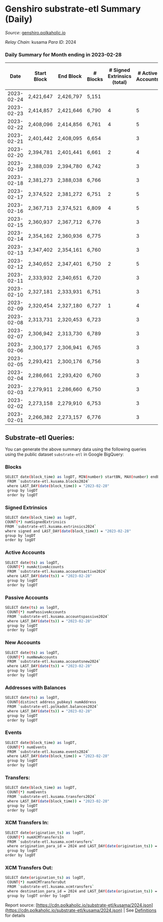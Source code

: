 # Genshiro substrate-etl Summary (Daily)

_Source_: [genshiro.polkaholic.io](https://genshiro.polkaholic.io)

*Relay Chain*: kusama
*Para ID*: 2024



### Daily Summary for Month ending in 2023-02-28


| Date | Start Block | End Block | # Blocks | # Signed Extrinsics (total) | # Active Accounts | # Passive | # New | # Addresses with Balances | # Events | # Transfers | # XCM Transfers In | # XCM Transfers Out | Issues | 
| ---- | ----------- | --------- | -------- | --------------------------- | ----------------- | --------- | ----- | ------------------------- | -------- | ----------- | ------------------ | ------------------- | ------ |
| 2023-02-24 | 2,421,647 | 2,426,797 | 5,151 |  |  |  |  |  | 10,322 |   |   |   |  |
| 2023-02-23 | 2,414,857 | 2,421,646 | 6,790 | 4 | 5 |  | 1 | 28 | 13,600 |   |   |   |  |
| 2023-02-22 | 2,408,096 | 2,414,856 | 6,761 | 4 | 5 |  |  | 27 | 13,551 |   |   |   |  |
| 2023-02-21 | 2,401,442 | 2,408,095 | 6,654 |  | 3 |  |  | 27 | 13,325 |   | 1 ($45.75) |   |  |
| 2023-02-20 | 2,394,781 | 2,401,441 | 6,661 | 2 | 4 |  | 1 | 27 | 13,338 |   |   |   |  |
| 2023-02-19 | 2,388,039 | 2,394,780 | 6,742 |  | 3 |  |  | 26 | 13,495 |   |   |   |  |
| 2023-02-18 | 2,381,273 | 2,388,038 | 6,766 |  | 3 |  |  | 26 | 13,544 |   |   |   |  |
| 2023-02-17 | 2,374,522 | 2,381,272 | 6,751 | 2 | 5 |  |  | 26 | 13,522 |   |   |   |  |
| 2023-02-16 | 2,367,713 | 2,374,521 | 6,809 | 4 | 5 |  |  | 26 | 13,653 |   | 1 ($433.96) |   |  |
| 2023-02-15 | 2,360,937 | 2,367,712 | 6,776 |  | 3 |  |  | 26 | 13,564 |   |   |   |  |
| 2023-02-14 | 2,354,162 | 2,360,936 | 6,775 |  | 3 |  |  | 26 | 13,561 |   |   |   |  |
| 2023-02-13 | 2,347,402 | 2,354,161 | 6,760 |  | 3 |  |  | 26 | 13,531 |   |   |   |  |
| 2023-02-12 | 2,340,652 | 2,347,401 | 6,750 | 2 | 5 |  |  | 26 | 13,526 |   | 1  |   |  |
| 2023-02-11 | 2,333,932 | 2,340,651 | 6,720 |  | 3 |  |  | 26 | 13,452 |   |   |   |  |
| 2023-02-10 | 2,327,181 | 2,333,931 | 6,751 |  | 3 |  |  | 26 | 13,519 |   | 1  |   |  |
| 2023-02-09 | 2,320,454 | 2,327,180 | 6,727 | 1 | 4 |  | 1 | 26 | 13,474 |   | 1  |   |  |
| 2023-02-08 | 2,313,731 | 2,320,453 | 6,723 |  | 3 |  |  | 25 | 13,457 |   |   |   |  |
| 2023-02-07 | 2,306,942 | 2,313,730 | 6,789 |  | 3 |  |  | 25 | 13,590 |   |   |   |  |
| 2023-02-06 | 2,300,177 | 2,306,941 | 6,765 |  | 3 |  |  | 25 | 13,541 |   |   |   |  |
| 2023-02-05 | 2,293,421 | 2,300,176 | 6,756 |  | 3 |  |  | 25 | 13,535 |   | 2  |   |  |
| 2023-02-04 | 2,286,661 | 2,293,420 | 6,760 |  | 3 |  |  | 25 | 13,531 |   |   |   |  |
| 2023-02-03 | 2,279,911 | 2,286,660 | 6,750 |  | 3 |  |  | 25 | 13,512 |   |   |   |  |
| 2023-02-02 | 2,273,158 | 2,279,910 | 6,753 |  | 3 |  |  | 25 | 13,517 |   |   |   |  |
| 2023-02-01 | 2,266,382 | 2,273,157 | 6,776 |  | 3 |  |  | 25 | 13,563 |   |   |   |  |

## Substrate-etl Queries:
You can generate the above summary data using the following queries using the public dataset `substrate-etl` in Google BigQuery:

### Blocks
```bash
SELECT date(block_time) as logDT, MIN(number) startBN, MAX(number) endBN, COUNT(*) numBlocks 
 FROM `substrate-etl.kusama.blocks2024`  
 where LAST_DAY(date(block_time)) = "2023-02-28" 
 group by logDT 
 order by logDT
```

### Signed Extrinsics
```bash
SELECT date(block_time) as logDT, 
COUNT(*) numSignedExtrinsics 
FROM `substrate-etl.kusama.extrinsics2024`  
where signed and LAST_DAY(date(block_time)) = "2023-02-28" 
group by logDT 
order by logDT
```

### Active Accounts
```bash
SELECT date(ts) as logDT, 
 COUNT(*) numActiveAccounts 
 FROM `substrate-etl.kusama.accountsactive2024` 
 where LAST_DAY(date(ts)) = "2023-02-28" 
 group by logDT 
 order by logDT
```

### Passive Accounts
```bash
SELECT date(ts) as logDT, 
 COUNT(*) numPassiveAccounts 
 FROM `substrate-etl.kusama.accountspassive2024` 
 where LAST_DAY(date(ts)) = "2023-02-28" 
 group by logDT 
 order by logDT
```

### New Accounts
```bash
SELECT date(ts) as logDT, 
 COUNT(*) numNewAccounts 
 FROM `substrate-etl.kusama.accountsnew2024` 
 where LAST_DAY(date(ts)) = "2023-02-28" 
 group by logDT
 order by logDT
```

### Addresses with Balances
```bash
SELECT date(ts) as logDT,
 COUNT(distinct address_pubkey) numAddress 
 FROM `substrate-etl.polkadot.balances2024` 
 where LAST_DAY(date(ts)) = "2023-02-28" 
 group by logDT 
 order by logDT
```

### Events
```bash
SELECT date(block_time) as logDT, 
 COUNT(*) numEvents 
 FROM `substrate-etl.kusama.events2024` 
 where LAST_DAY(date(block_time)) = "2023-02-28" 
 group by logDT 
 order by logDT
```

### Transfers:
```bash
SELECT date(block_time) as logDT, 
 COUNT(*) numEvents 
 FROM `substrate-etl.kusama.transfers2024` 
 where LAST_DAY(date(block_time)) = "2023-02-28" 
 group by logDT 
 order by logDT
```

### XCM Transfers In:
```bash
SELECT date(origination_ts) as logDT, 
 COUNT(*) numXCMTransfersIn 
 FROM `substrate-etl.kusama.xcmtransfers` 
 where origination_para_id = 2024 and LAST_DAY(date(origination_ts)) = "2023-02-28" 
 group by logDT 
order by logDT
```

### XCM Transfers Out:
```bash
SELECT date(origination_ts) as logDT, 
 COUNT(*) numXCMTransfersOut 
 FROM `substrate-etl.kusama.xcmtransfers` 
 where destination_para_id = 2024 and LAST_DAY(date(origination_ts)) = "2023-02-28" 
 group by logDT order by logDT
```


Report source: [https://cdn.polkaholic.io/substrate-etl/kusama/2024.json](https://cdn.polkaholic.io/substrate-etl/kusama/2024.json) | See [Definitions](/DEFINITIONS.md) for details
